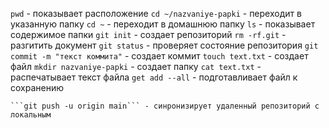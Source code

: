```pwd``` - показывает расположение
```cd ~/nazvaniye-papki``` - переходит в указанную папку
```cd ~``` - переходит в домашнюю папку
```ls``` - показывает содержимое папки
```git init``` - создает репозиторий
```rm -rf.git``` - разгитить документ
```git status``` - проверяет состояние репозитория
```git commit -m "текст коммита"``` - создает коммит
```touch text.txt``` - создает файл
```mkdir nazvaniye-papki``` - создает папку
```cat text.txt``` - распечатывает текст файла
```get add --all``` - подготавливает файл к сохранению
```git logсматривает историю коммитов в обратном порядке
```git push -u origin main``` - синронизирует удаленный репозиторий с локальным
